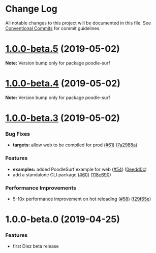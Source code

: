# Change Log

All notable changes to this project will be documented in this file.
See [Conventional Commits](https://conventionalcommits.org) for commit guidelines.

# [1.0.0-beta.5](https://github.com/diez/diez/compare/v1.0.0-beta.4...v1.0.0-beta.5) (2019-05-02)

**Note:** Version bump only for package poodle-surf





# [1.0.0-beta.4](https://github.com/diez/diez/compare/v1.0.0-beta.3...v1.0.0-beta.4) (2019-05-02)

**Note:** Version bump only for package poodle-surf





# [1.0.0-beta.3](https://github.com/diez/diez/compare/v1.0.0-beta.0...v1.0.0-beta.3) (2019-05-02)


### Bug Fixes

* **targets:** allow web to be compiled for prod ([#61](https://github.com/diez/diez/issues/61)) ([7a2988a](https://github.com/diez/diez/commit/7a2988a))


### Features

* **examples:** added PoodleSurf example for web ([#54](https://github.com/diez/diez/issues/54)) ([0eedd0c](https://github.com/diez/diez/commit/0eedd0c))
* add a standalone CLI package ([#60](https://github.com/diez/diez/issues/60)) ([118c690](https://github.com/diez/diez/commit/118c690))


### Performance Improvements

* 5-10x performance improvement on hot reloading ([#58](https://github.com/diez/diez/issues/58)) ([f29f65e](https://github.com/diez/diez/commit/f29f65e))





# 1.0.0-beta.0 (2019-04-25)


### Features

* first Diez beta release
